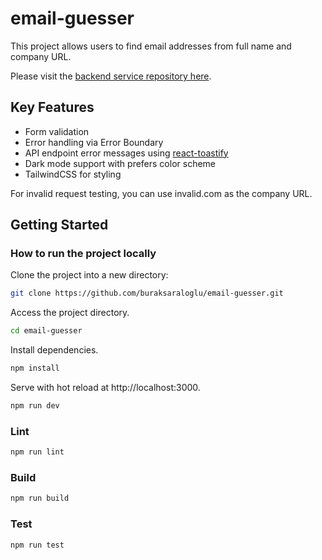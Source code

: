 # email-guesser

This project allows users to find email addresses from full name and company URL.

Please visit the [backend service repository here](https://github.com/buraksaraloglu/email-guesser-service).

## Key Features

- Form validation
- Error handling via Error Boundary
- API endpoint error messages using [react-toastify](https://github.com/fkhadra/react-toastify)
- Dark mode support with prefers color scheme
- TailwindCSS for styling

For invalid request testing, you can use invalid.com as the company URL.

## Getting Started

### How to run the project locally

Clone the project into a new directory:

```bash
git clone https://github.com/buraksaraloglu/email-guesser.git
```

Access the project directory.

```bash
cd email-guesser
```

Install dependencies.

```bash
npm install
```

Serve with hot reload at http://localhost:3000.

```bash
npm run dev
```

### Lint

```bash
npm run lint
```

### Build

```bash
npm run build
```

### Test

```bash
npm run test
```
